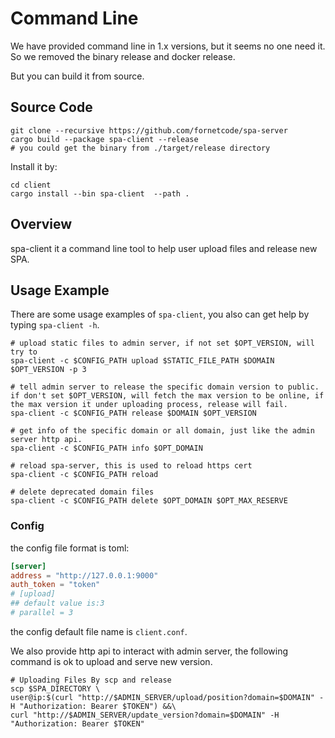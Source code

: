 # Command Line

We have provided command line in 1.x versions, but it seems no one need it. So we removed the binary release and docker
release.

But you can build it from source.

## Source Code

```shell
git clone --recursive https://github.com/fornetcode/spa-server
cargo build --package spa-client --release
# you could get the binary from ./target/release directory
```

Install it by:

```shell
cd client
cargo install --bin spa-client  --path .
```

## Overview

spa-client it a command line tool to help user upload files and release new SPA.

## Usage Example

There are some usage examples of `spa-client`, you also can get help by typing `spa-client -h`.

```shell
# upload static files to admin server, if not set $OPT_VERSION, will try to 
spa-client -c $CONFIG_PATH upload $STATIC_FILE_PATH $DOMAIN $OPT_VERSION -p 3

# tell admin server to release the specific domain version to public. if don't set $OPT_VERSION, will fetch the max version to be online, if the max version it under uploading process, release will fail. 
spa-client -c $CONFIG_PATH release $DOMAIN $OPT_VERSION

# get info of the specific domain or all domain, just like the admin server http api.
spa-client -c $CONFIG_PATH info $OPT_DOMAIN

# reload spa-server, this is used to reload https cert
spa-client -c $CONFIG_PATH reload

# delete deprecated domain files
spa-client -c $CONFIG_PATH delete $OPT_DOMAIN $OPT_MAX_RESERVE
```

### Config

the config file format is toml:

```toml
[server]
address = "http://127.0.0.1:9000"
auth_token = "token"
# [upload]
## default value is:3
# parallel = 3
```

the config default file name is `client.conf`.

We also provide http api to interact with admin server, the following command is ok to upload and serve new version.

```shell
# Uploading Files By scp and release 
scp $SPA_DIRECTORY \
user@ip:$(curl "http://$ADMIN_SERVER/upload/position?domain=$DOMAIN" -H "Authorization: Bearer $TOKEN") &&\
curl "http://$ADMIN_SERVER/update_version?domain=$DOMAIN" -H "Authorization: Bearer $TOKEN"
```
